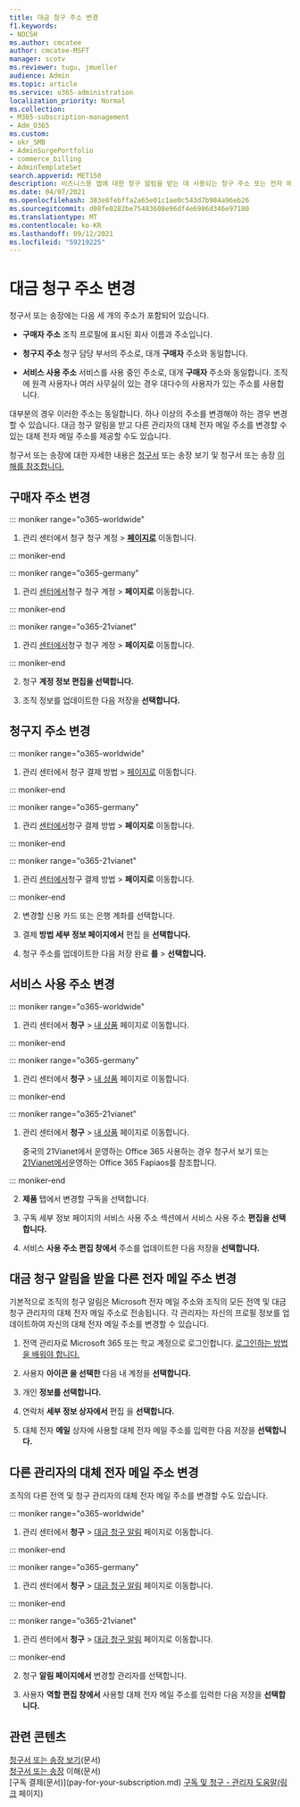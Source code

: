 ```yaml
---
title: 대금 청구 주소 변경
f1.keywords:
- NOCSH
ms.author: cmcatee
author: cmcatee-MSFT
manager: scotv
ms.reviewer: tugu, jmueller
audience: Admin
ms.topic: article
ms.service: o365-administration
localization_priority: Normal
ms.collection:
- M365-subscription-management
- Adm_O365
ms.custom:
- okr_SMB
- AdminSurgePortfolio
- commerce_billing
- AdminTemplateSet
search.appverid: MET150
description: 비즈니스용 앱에 대한 청구 알림을 받는 데 사용되는 청구 주소 또는 전자 메일 주소를 Microsoft 365 방법을 알아보습니다.
ms.date: 04/07/2021
ms.openlocfilehash: 383e8febffa2a65e01c1ae0c543d7b984a96eb26
ms.sourcegitcommit: d08fe0282be75483608e96df4e6986d346e97180
ms.translationtype: MT
ms.contentlocale: ko-KR
ms.lasthandoff: 09/12/2021
ms.locfileid: "59219225"
---
```

# <a name="change-your-billing-addresses"></a>대금 청구 주소 변경

청구서 또는 송장에는 다음 세 개의 주소가 포함되어 있습니다.
  
- **구매자 주소** 조직 프로필에 표시된 회사 이름과 주소입니다.

- **청구지 주소** 청구 담당 부서의 주소로, 대개 **구매자** 주소와 동일합니다.

- **서비스 사용 주소** 서비스를 사용 중인 주소로, 대개 **구매자** 주소와 동일합니다. 조직에 원격 사용자나 여러 사무실이 있는 경우 대다수의 사용자가 있는 주소를 사용합니다.

대부분의 경우 이러한 주소는 동일합니다. 하나 이상의 주소를 변경해야 하는 경우 변경할 수 있습니다. 대금 청구 알림을 받고 다른 관리자의 대체 전자 메일 주소를 변경할 수 있는 대체 전자 메일 주소를 제공할 수도 있습니다.

청구서 또는 송장에 대한 자세한 내용은 [청구서](view-your-bill-or-invoice.md) 또는 송장 보기 및 청구서 또는 송장 [이해를 참조합니다.](understand-your-invoice2.md)

## <a name="change-your-sold-to-address"></a>구매자 주소 변경

::: moniker range="o365-worldwide"

1. 관리 센터에서 청구 청구  계정 \> <a href="https://go.microsoft.com/fwlink/p/?linkid=2084771" target="_blank">**페이지로**</a> 이동합니다.

::: moniker-end

::: moniker range="o365-germany"

1. 관리 <a href="https://go.microsoft.com/fwlink/p/?linkid=848041" target="_blank">센터에서</a>청구 청구 계정  > **페이지로** 이동합니다.

::: moniker-end

::: moniker range="o365-21vianet"

1. 관리 <a href="https://go.microsoft.com/fwlink/p/?linkid=850627" target="_blank">센터에서</a>청구 청구 계정  > **페이지로** 이동합니다.

::: moniker-end

2. 청구 **계정 정보 편집을 선택합니다.**

3. 조직 정보를 업데이트한 다음 저장을 **선택합니다.**
  
## <a name="change-your-bill-to-address"></a>청구지 주소 변경

::: moniker range="o365-worldwide"

1. 관리 센터에서 청구 결제  방법 \> <a href="https://go.microsoft.com/fwlink/p/?linkid=2018806" target="_blank">페이지로</a> 이동합니다.

::: moniker-end

::: moniker range="o365-germany"

1. 관리 <a href="https://go.microsoft.com/fwlink/p/?linkid=848041" target="_blank">센터에서</a>청구 결제 방법  > **페이지로** 이동합니다.

::: moniker-end

::: moniker range="o365-21vianet"

1. 관리 <a href="https://go.microsoft.com/fwlink/p/?linkid=850627" target="_blank">센터에서</a>청구 결제 방법  > **페이지로** 이동합니다.

::: moniker-end

2. 변경할 신용 카드 또는 은행 계좌를 선택합니다.

3. 결제 **방법 세부 정보 페이지에서** 편집 을 **선택합니다.**

4. 청구 주소를 업데이트한 다음 저장 완료 **를** \> **선택합니다.**

## <a name="change-your-service-usage-address"></a>서비스 사용 주소 변경

::: moniker range="o365-worldwide"

1. 관리 센터에서 **청구** \> <a href="https://go.microsoft.com/fwlink/p/?linkid=842054" target="_blank">내 상품</a> 페이지로 이동합니다.

::: moniker-end

::: moniker range="o365-germany"

1. 관리 센터에서 **청구** \> <a href="https://go.microsoft.com/fwlink/p/?linkid=847745" target="_blank">내 상품</a> 페이지로 이동합니다.

::: moniker-end

::: moniker range="o365-21vianet"

1. 관리 센터에서 **청구** \> <a href="https://go.microsoft.com/fwlink/p/?linkid=850626" target="_blank">내 상품</a> 페이지로 이동합니다.

    중국의 21Vianet에서 운영하는 Office 365 사용하는 경우 청구서 보기 또는 [21Vianet에서](../../admin/services-in-china/view-your-bill-or-get-a-fapiao.md)운영하는 Office 365 Fapiaos를 참조합니다.

::: moniker-end

2. **제품** 탭에서 변경할 구독을 선택합니다.

3. 구독 세부 정보 페이지의 서비스  사용 주소 섹션에서 서비스 사용 주소 **편집을 선택합니다.**

4. 서비스 **사용 주소 편집 창에서** 주소를 업데이트한 다음 저장을 **선택합니다.**

## <a name="change-the-alternate-email-address-your-billing-notifications-are-sent-to"></a>대금 청구 알림을 받을 다른 전자 메일 주소 변경

기본적으로 조직의 청구 알림은 Microsoft 전자 메일 주소와 조직의 모든 전역 및 대금 청구 관리자의 대체 전자 메일 주소로 전송됩니다. 각 관리자는 자신의 프로필 정보를 업데이트하여 자신의 대체 전자 메일 주소를 변경할 수 있습니다.
  
1. 전역 관리자로 Microsoft 365 또는 학교 계정으로 로그인합니다. [로그인하는 방법을 배워야 합니다.](https://support.microsoft.com/office/e9eb7d51-5430-4929-91ab-6157c5a050b4)

2. 사용자 **아이콘 을 선택한** 다음 내 계정을 **선택합니다.**
  
3. 개인 **정보를 선택합니다.**
  
4. 연락처 **세부 정보 상자에서** 편집 을 **선택합니다.**

5. 대체 전자 **메일** 상자에 사용할 대체 전자 메일 주소를 입력한 다음 저장을 **선택합니다.**
  
## <a name="change-the-alternate-email-address-for-another-admin"></a>다른 관리자의 대체 전자 메일 주소 변경

조직의 다른 전역 및 청구 관리자의 대체 전자 메일 주소를 변경할 수도 있습니다.
  
::: moniker range="o365-worldwide"

1. 관리 센터에서 **청구** \> <a href="https://go.microsoft.com/fwlink/p/?linkid=853212" target="_blank">대금 청구 알림</a> 페이지로 이동합니다.

::: moniker-end

::: moniker range="o365-germany"

1. 관리 센터에서 **청구** \> <a href="https://go.microsoft.com/fwlink/p/?linkid=853213" target="_blank">대금 청구 알림</a> 페이지로 이동합니다.

::: moniker-end

::: moniker range="o365-21vianet"

1. 관리 센터에서 **청구** \> <a href="https://go.microsoft.com/fwlink/p/?linkid=853215" target="_blank">대금 청구 알림</a> 페이지로 이동합니다.

::: moniker-end

2. 청구 **알림 페이지에서** 변경할 관리자를 선택합니다.

3. 사용자 **역할 편집 창에서** 사용할 대체 전자 메일 주소를 입력한 다음 저장을 **선택합니다.**

## <a name="related-content"></a>관련 콘텐츠

[청구서 또는 송장 보기](view-your-bill-or-invoice.md)(문서)\
[청구서 또는 송장](understand-your-invoice2.md) 이해(문서)\
[구독 결제(문서)\](pay-for-your-subscription.md)
[구독 및 청구 - 관리자 도움말(링크](../index.yml) 페이지)
